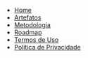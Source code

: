 <!-- docs/_sidebar.md -->

<a href="/">
    <div class="sidebar-logo"></div>
</a>

- [Home](_docs/home.md)
- [Artefatos](_docs/requisitos/listarequisitos.md)
- [Metodologia](_docs/metodologia/metodologia.md)
- [Roadmap](_docs/roadmap/roadmap.md)
- [Termos de Uso](_docs/termos.md)
- [Política de Privacidade](_docs/privacidade.md)
